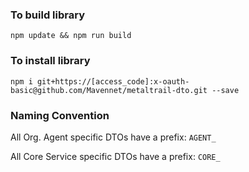 ### To build library

`npm update && npm run build`

### To install library
` npm i git+https://[access_code]:x-oauth-basic@github.com/Mavennet/metaltrail-dto.git --save
`

### Naming Convention
All Org. Agent specific DTOs have a prefix: `AGENT_`

All Core Service specific DTOs have a prefix: `CORE_`
